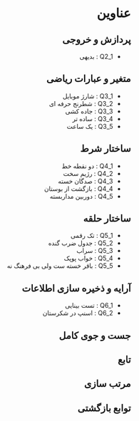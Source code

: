 <div dir="rtl">

# عناوین

## پردازش و خروجی
- Q2_1 : بدیهی

## متغیر و عبارات ریاضی
- Q3_1 : شارژ موبایل
- Q3_2 : شطرنج حرفه ای
- Q3_3 : جاده کشی
- Q3_4 : ساده تر
- Q3_5 : یک ساعت

## ساختار شرط
- Q4_1 : دو نقطه خط
- Q4_2 : رژیم سخت
- Q4_3 : صدگان خسته
- Q4_4 : بازگشت از بوستان
- Q4_5 : دوربین مداربسته

## ساختار حلقه
- Q5_1 : تک رقمی
- Q5_2 : جدول ضرب گنده
- Q5_3 : سراب
- Q5_4 : خواب پوپک
- Q5_5 : باقر خسته ست ولی بی فرهنگ نه

## آرایه و ذخیره سازی اطلاعات
- Q6_1 : تست بینایی
- Q6_2 : اسنپ در شکرستان

## جست و جوی کامل

## تابع

## مرتب سازی

## توابع بازگشتی

</div>